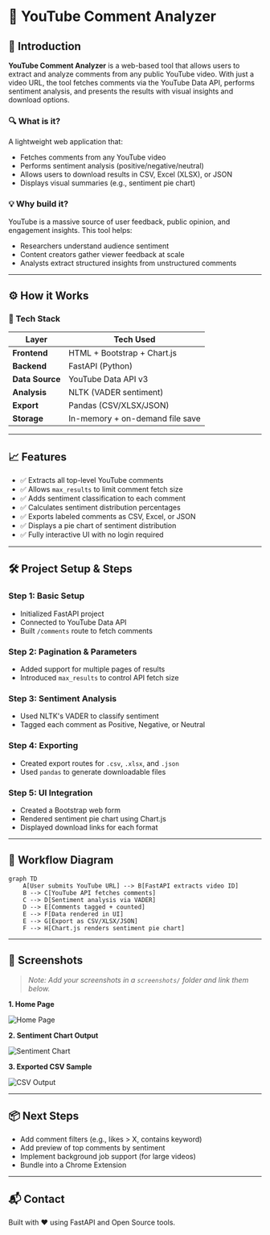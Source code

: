 
# 📘 YouTube Comment Analyzer

## 🧠 Introduction

**YouTube Comment Analyzer** is a web-based tool that allows users to extract and analyze comments from any public YouTube video. With just a video URL, the tool fetches comments via the YouTube Data API, performs sentiment analysis, and presents the results with visual insights and download options.

### 🔍 What is it?
A lightweight web application that:
- Fetches comments from any YouTube video
- Performs sentiment analysis (positive/negative/neutral)
- Allows users to download results in CSV, Excel (XLSX), or JSON
- Displays visual summaries (e.g., sentiment pie chart)

### 💡 Why build it?
YouTube is a massive source of user feedback, public opinion, and engagement insights. This tool helps:
- Researchers understand audience sentiment
- Content creators gather viewer feedback at scale
- Analysts extract structured insights from unstructured comments

---

## ⚙️ How it Works

### 🔧 Tech Stack
| Layer          | Tech Used                     |
|----------------|-------------------------------|
| **Frontend**   | HTML + Bootstrap + Chart.js    |
| **Backend**    | FastAPI (Python)               |
| **Data Source**| YouTube Data API v3            |
| **Analysis**   | NLTK (VADER sentiment)         |
| **Export**     | Pandas (CSV/XLSX/JSON)         |
| **Storage**    | In-memory + on-demand file save|

---

## 📈 Features

- ✅ Extracts all top-level YouTube comments
- ✅ Allows `max_results` to limit comment fetch size
- ✅ Adds sentiment classification to each comment
- ✅ Calculates sentiment distribution percentages
- ✅ Exports labeled comments as CSV, Excel, or JSON
- ✅ Displays a pie chart of sentiment distribution
- ✅ Fully interactive UI with no login required

---

## 🛠️ Project Setup & Steps

### Step 1: Basic Setup
- Initialized FastAPI project
- Connected to YouTube Data API
- Built `/comments` route to fetch comments

### Step 2: Pagination & Parameters
- Added support for multiple pages of results
- Introduced `max_results` to control API fetch size

### Step 3: Sentiment Analysis
- Used NLTK's VADER to classify sentiment
- Tagged each comment as Positive, Negative, or Neutral

### Step 4: Exporting
- Created export routes for `.csv`, `.xlsx`, and `.json`
- Used `pandas` to generate downloadable files

### Step 5: UI Integration
- Created a Bootstrap web form
- Rendered sentiment pie chart using Chart.js
- Displayed download links for each format

---

## 🔁 Workflow Diagram

```mermaid
graph TD
    A[User submits YouTube URL] --> B[FastAPI extracts video ID]
    B --> C[YouTube API fetches comments]
    C --> D[Sentiment analysis via VADER]
    D --> E[Comments tagged + counted]
    E --> F[Data rendered in UI]
    E --> G[Export as CSV/XLSX/JSON]
    F --> H[Chart.js renders sentiment pie chart]
```

---

## 📸 Screenshots

> _Note: Add your screenshots in a `screenshots/` folder and link them below._

**1. Home Page**

![Home Page](screenshots/homepage.png)

**2. Sentiment Chart Output**

![Sentiment Chart](screenshots/chart.png)

**3. Exported CSV Sample**

![CSV Output](screenshots/csvfile.jpeg)

---

## 📦 Next Steps

- Add comment filters (e.g., likes > X, contains keyword)
- Add preview of top comments by sentiment
- Implement background job support (for large videos)
- Bundle into a Chrome Extension

---

## 📬 Contact

Built with ❤️ using FastAPI and Open Source tools.
